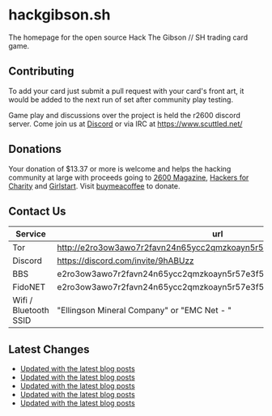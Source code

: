 # hackgibson.sh
The homepage for the open source Hack The Gibson // SH trading card game.


## Contributing

To add your card just submit a pull request with your card's front art, it would be added to the next run of set after community play testing.

Game play and discussions over the project is held the r2600 discord server. Come join us at [Discord](https://discord.com/invite/9hABUzz) or via IRC at https://www.scuttled.net/


## Donations

Your donation of $13.37 or more is welcome and helps the hacking community at large with proceeds going to [2600 Magazine](https://2600.com/), [Hackers for Charity](https://hackersforcharity.org) and [Girlstart](https://girlstart.org).  Visit [buymeacoffee](https://www.buymeacoffee.com/hackgibson.sh) to donate.


## Contact Us

Service | url
-|-
Tor | http://e2ro3ow3awo7r2favn24n65ycc2qmzkoayn5r57e3f56nvjwdcgg32ad.onion
Discord | https://discord.com/invite/9hABUzz
BBS | e2ro3ow3awo7r2favn24n65ycc2qmzkoayn5r57e3f56nvjwdcgg32ad.onion:23
FidoNET | e2ro3ow3awo7r2favn24n65ycc2qmzkoayn5r57e3f56nvjwdcgg32ad.onion:24554
Wifi / Bluetooth SSID | "Ellingson Mineral Company" or "EMC Net - <fidonet address>"

## Latest Changes
<!-- BLOG-POST-LIST:START -->
- [Updated with the latest blog posts](https://github.com/DFW2600/hackgibson.sh/commit/ca1ca7f3f0094032ce3c2073e374dbd45dd05a56)
- [Updated with the latest blog posts](https://github.com/DFW2600/hackgibson.sh/commit/6c12e31c0369a8c069d01928f1a621f9876a6b18)
- [Updated with the latest blog posts](https://github.com/DFW2600/hackgibson.sh/commit/3d949f9318e69f8fd045c388a5ab35b62c48708a)
- [Updated with the latest blog posts](https://github.com/DFW2600/hackgibson.sh/commit/5a6552c644a309c2df9819804df01e7c8f7fd5cc)
- [Updated with the latest blog posts](https://github.com/DFW2600/hackgibson.sh/commit/a8bc2085f9f74f04195fd949f2341bed3133cbf9)
<!-- BLOG-POST-LIST:END -->
